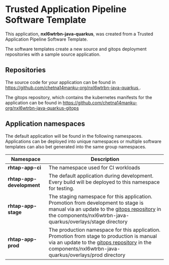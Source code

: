 # Trusted Application Pipeline Software Template

This application, **nxl6wtrbn-java-quarkus**, was created from a Trusted Application Pipeline Software Template.

The software templates create a new source and gitops deployment repositories with a sample source application. 

## Repositories

The source code for your application can be found in [https://github.com/chetna14manku-org/nxl6wtrbn-java-quarkus ](https://github.com/chetna14manku-org/nxl6wtrbn-java-quarkus ).
 
The gitops repository, which contains the kubernetes manifests for the application can be found in 
[https://github.com/chetna14manku-org/nxl6wtrbn-java-quarkus-gitops ](https://github.com/chetna14manku-org/nxl6wtrbn-java-quarkus-gitops ) 

## Application namespaces 

The default application will be found in the following namespaces. Applications can be deployed into unique namespaces or multiple software templates can also bet generated into the same group namespaces.  

|  Namespace   |  Description   |  
| -------- | -------- |
| **rhtap-app-ci** | The namespace used for CI workloads |
| **rhtap-app-development** | The default application during development. Every build will be deployed to this namespace for testing. |
| **rhtap-app-stage** | The staging namespace for this application. Promotion from development to stage is manual via an update to the [gitops repository](https://github.com/chetna14manku-org/nxl6wtrbn-java-quarkus-gitops ) in the components/nxl6wtrbn-java-quarkus/overlays/stage directory |
| **rhtap-app-prod** | The production namespace for this application. Promotion from stage to production is manual via an update to the [gitops repository](https://github.com/chetna14manku-org/nxl6wtrbn-java-quarkus-gitops ) in the components/nxl6wtrbn-java-quarkus/overlays/prod directory |